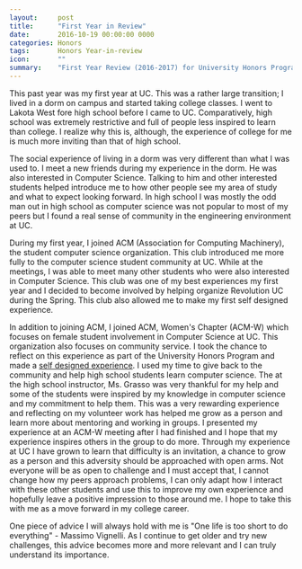 ```yaml
---
layout:     post
title:      "First Year in Review"
date:       2016-10-19 00:00:00 0000
categories: Honors
tags:       Honors Year-in-review
icon:       ""
summary: 	"First Year Review (2016-2017) for University Honors Program"
---
```


This past year was my first year at UC. This was a rather large transition; I lived in a dorm on campus and started taking college classes. I went to Lakota West fore high school before I came to UC. Comparatively, high school was extremely restrictive and full of people less inspired to learn than college. I realize why this is, although, the experience of college for me is much more inviting than that of high school.

The social experience of living in a dorm was very different than what I was used to. I meet a new friends during my experience in the dorm. He was also interested in Computer Science. Talking to him and other interested students helped introduce me to how other people see my area of study and what to expect looking forward. In high school I was mostly the odd man out in high school as computer science was not popular to most of my peers but I found a real sense of community in the engineering environment at UC.

During my first year, I joined ACM (Association for Computing Machinery), the student computer science organization. This club introduced me more fully to the computer science student community at UC. While at the meetings, I was able to meet many other students who were also interested in Computer Science. This club was one of my best experiences my first year and I decided to become involved by helping organize Revolution UC during the Spring. This club also allowed me to make my first self designed experience.

In addition to joining ACM, I joined ACM, Women's Chapter (ACM-W) which focuses on female student involvement in Computer Science at UC. This organization also focuses on community service. I took the chance to reflect on this experience as part of the University Honors Program and made a [self designed experience](/honors/2017/10/19/Bearcat-Coders.html). I used my time to give back to the community and help high school students learn computer science. The at the high school instructor, Ms. Grasso was very thankful for my help and some of the students were inspired by my knowledge in computer science and my commitment to help them. This was a very rewarding experience and reflecting on my volunteer work has helped me grow as a person and learn more about mentoring and working in groups. I presented my experience at an ACM-W meeting after I had finished and I hope that my experience inspires others in the group to do more.
Through my experience at UC I have grown to learn that difficulty is an invitation, a chance to grow as a person and this adversity should be approached with open arms. Not everyone will be as open to challenge and I must accept that, I cannot change how my peers approach problems, I can only adapt how I interact with these other students and use this to improve my own experience and hopefully leave a positive impression to those around me. I hope to take this with me as a move forward in my college career.

One piece of advice I will always hold with me is "One life is too short to do everything" - Massimo Vignelli. As I continue to get older and try new challenges, this advice becomes more and more relevant and I can truly understand its importance.

